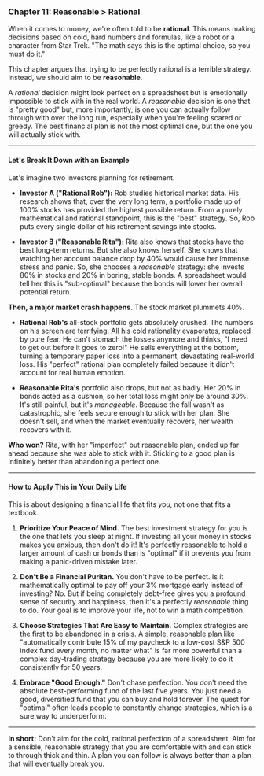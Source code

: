 ### **Chapter 11: Reasonable > Rational**

When it comes to money, we're often told to be **rational**. This means making decisions based on cold, hard numbers and formulas, like a robot or a character from Star Trek. "The math says this is the optimal choice, so you must do it."

This chapter argues that trying to be perfectly rational is a terrible strategy. Instead, we should aim to be **reasonable**.

A *rational* decision might look perfect on a spreadsheet but is emotionally impossible to stick with in the real world. A *reasonable* decision is one that is "pretty good" but, more importantly, is one you can actually follow through with over the long run, especially when you're feeling scared or greedy. The best financial plan is not the most optimal one, but the one you will actually stick with.

---

#### **Let's Break It Down with an Example**

Let's imagine two investors planning for retirement.

*   **Investor A ("Rational Rob"):** Rob studies historical market data. His research shows that, over the very long term, a portfolio made up of 100% stocks has provided the highest possible return. From a purely mathematical and rational standpoint, this is the "best" strategy. So, Rob puts every single dollar of his retirement savings into stocks.

*   **Investor B ("Reasonable Rita"):** Rita also knows that stocks have the best long-term returns. But she also knows herself. She knows that watching her account balance drop by 40% would cause her immense stress and panic. So, she chooses a *reasonable* strategy: she invests 80% in stocks and 20% in boring, stable bonds. A spreadsheet would tell her this is "sub-optimal" because the bonds will lower her overall potential return.

**Then, a major market crash happens.** The stock market plummets 40%.

*   **Rational Rob's** all-stock portfolio gets absolutely crushed. The numbers on his screen are terrifying. All his cold rationality evaporates, replaced by pure fear. He can't stomach the losses anymore and thinks, "I need to get out before it goes to zero!" He sells everything at the bottom, turning a temporary paper loss into a permanent, devastating real-world loss. His "perfect" rational plan completely failed because it didn't account for real human emotion.

*   **Reasonable Rita's** portfolio also drops, but not as badly. Her 20% in bonds acted as a cushion, so her total loss might only be around 30%. It's still painful, but it's *manageable*. Because the fall wasn't as catastrophic, she feels secure enough to stick with her plan. She doesn't sell, and when the market eventually recovers, her wealth recovers with it.

**Who won?** Rita, with her "imperfect" but reasonable plan, ended up far ahead because she was able to stick with it. Sticking to a good plan is infinitely better than abandoning a perfect one.

---

#### **How to Apply This in Your Daily Life**

This is about designing a financial life that fits *you*, not one that fits a textbook.

1.  **Prioritize Your Peace of Mind.** The best investment strategy for you is the one that lets you sleep at night. If investing all your money in stocks makes you anxious, then don't do it! It's perfectly reasonable to hold a larger amount of cash or bonds than is "optimal" if it prevents you from making a panic-driven mistake later.

2.  **Don't Be a Financial Puritan.** You don't have to be perfect. Is it mathematically optimal to pay off your 3% mortgage early instead of investing? No. But if being completely debt-free gives you a profound sense of security and happiness, then it's a perfectly *reasonable* thing to do. Your goal is to improve your life, not to win a math competition.

3.  **Choose Strategies That Are Easy to Maintain.** Complex strategies are the first to be abandoned in a crisis. A simple, reasonable plan like "automatically contribute 15% of my paycheck to a low-cost S&P 500 index fund every month, no matter what" is far more powerful than a complex day-trading strategy because you are more likely to do it consistently for 50 years.

4.  **Embrace "Good Enough."** Don't chase perfection. You don't need the absolute best-performing fund of the last five years. You just need a good, diversified fund that you can buy and hold forever. The quest for "optimal" often leads people to constantly change strategies, which is a sure way to underperform.

---
**In short:** Don't aim for the cold, rational perfection of a spreadsheet. Aim for a sensible, reasonable strategy that you are comfortable with and can stick to through thick and thin. A plan you can follow is always better than a plan that will eventually break you.
